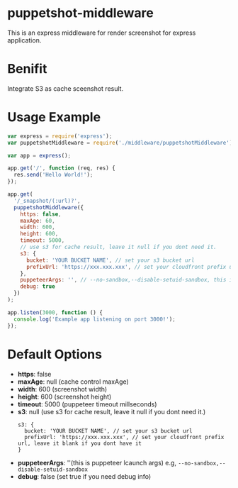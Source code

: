 # puppetshot-middleware

This is an express middleware for render screenshot for express application.

# Benifit

Integrate S3 as cache sceenshot result.

# Usage Example

``` js
var express = require('express');
var puppetshotMiddleware = require('./middleware/puppetshotMiddleware');

var app = express();

app.get('/', function (req, res) {
  res.send('Hello World!');
});

app.get(
  '/_snapshot/(:url)?',
  puppetshotMiddleware({
    https: false,
    maxAge: 60,
    width: 600,
    height: 600,
    timeout: 5000,
    // use s3 for cache result, leave it null if you dont need it.
    s3: {
      bucket: 'YOUR BUCKET NAME', // set your s3 bucket url
      prefixUrl: 'https://xxx.xxx.xxx', // set your cloudfront prefix url, leave it blank if you dont have it
    },
    puppeteerArgs: '', // --no-sandbox,--disable-setuid-sandbox, this is puppeteer lcaunch args
    debug: true
  })
);

app.listen(3000, function () {
  console.log('Example app listening on port 3000!');
});

```

# Default Options

* **https**: false
* **maxAge**: null (cache control maxAge)
* **width**: 600 (screenshot width)
* **height**: 600 (screenshot height)
* **timeout**: 5000 (puppeteer timeout millseconds)
* **s3**: null (use s3 for cache result, leave it null if you dont need it.)
  ```
  s3: {
    bucket: 'YOUR BUCKET NAME', // set your s3 bucket url
    prefixUrl: 'https://xxx.xxx.xxx', // set your cloudfront prefix url, leave it blank if you dont have it
  }
  ```
* **puppeteerArgs**: ''(this is puppeteer lcaunch args)  e.g, `--no-sandbox,--disable-setuid-sandbox`
* **debug**: false (set true if you need debug info)
